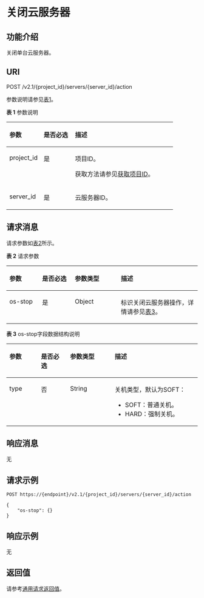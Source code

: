 # 关闭云服务器<a name="ecs_03_0303"></a>

## 功能介绍<a name="section32841145"></a>

关闭单台云服务器。

## URI<a name="section27134857"></a>

POST /v2.1/\{project\_id\}/servers/\{server\_id\}/action

参数说明请参见[表1](#table52155720)。

**表 1**  参数说明

<a name="table52155720"></a>
<table><thead align="left"><tr id="row49639248"><th class="cellrowborder" valign="top" width="20.549999999999997%" id="mcps1.2.4.1.1"><p id="p5187119"><a name="p5187119"></a><a name="p5187119"></a>参数</p>
</th>
<th class="cellrowborder" valign="top" width="18.86%" id="mcps1.2.4.1.2"><p id="p17503500"><a name="p17503500"></a><a name="p17503500"></a>是否必选</p>
</th>
<th class="cellrowborder" valign="top" width="60.589999999999996%" id="mcps1.2.4.1.3"><p id="p8497414"><a name="p8497414"></a><a name="p8497414"></a>描述</p>
</th>
</tr>
</thead>
<tbody><tr id="row45123001"><td class="cellrowborder" valign="top" width="20.549999999999997%" headers="mcps1.2.4.1.1 "><p id="p31084503"><a name="p31084503"></a><a name="p31084503"></a>project_id</p>
</td>
<td class="cellrowborder" valign="top" width="18.86%" headers="mcps1.2.4.1.2 "><p id="p34816825"><a name="p34816825"></a><a name="p34816825"></a>是</p>
</td>
<td class="cellrowborder" valign="top" width="60.589999999999996%" headers="mcps1.2.4.1.3 "><p id="p37593705"><a name="p37593705"></a><a name="p37593705"></a>项目ID。</p>
<p id="p1180512217438"><a name="p1180512217438"></a><a name="p1180512217438"></a>获取方法请参见<a href="获取项目ID.md">获取项目ID</a>。</p>
</td>
</tr>
<tr id="row14315403"><td class="cellrowborder" valign="top" width="20.549999999999997%" headers="mcps1.2.4.1.1 "><p id="p18697032"><a name="p18697032"></a><a name="p18697032"></a>server_id</p>
</td>
<td class="cellrowborder" valign="top" width="18.86%" headers="mcps1.2.4.1.2 "><p id="p38064613"><a name="p38064613"></a><a name="p38064613"></a>是</p>
</td>
<td class="cellrowborder" valign="top" width="60.589999999999996%" headers="mcps1.2.4.1.3 "><p id="p63334794"><a name="p63334794"></a><a name="p63334794"></a><span id="text13386172044519"><a name="text13386172044519"></a><a name="text13386172044519"></a>云服务器</span>ID。</p>
</td>
</tr>
</tbody>
</table>

## 请求消息<a name="section42887128"></a>

请求参数如[表2](#table54550461)所示。

**表 2**  请求参数

<a name="table54550461"></a>
<table><thead align="left"><tr id="row11842506"><th class="cellrowborder" valign="top" width="17.11%" id="mcps1.2.5.1.1"><p id="p19718930"><a name="p19718930"></a><a name="p19718930"></a>参数</p>
</th>
<th class="cellrowborder" valign="top" width="17.11%" id="mcps1.2.5.1.2"><p id="p53729511"><a name="p53729511"></a><a name="p53729511"></a>是否必选</p>
</th>
<th class="cellrowborder" valign="top" width="24.060000000000002%" id="mcps1.2.5.1.3"><p id="p57123120"><a name="p57123120"></a><a name="p57123120"></a>参数类型</p>
</th>
<th class="cellrowborder" valign="top" width="41.72%" id="mcps1.2.5.1.4"><p id="p63570006"><a name="p63570006"></a><a name="p63570006"></a>描述</p>
</th>
</tr>
</thead>
<tbody><tr id="row48896832"><td class="cellrowborder" valign="top" width="17.11%" headers="mcps1.2.5.1.1 "><p id="p1220438"><a name="p1220438"></a><a name="p1220438"></a>os-stop</p>
</td>
<td class="cellrowborder" valign="top" width="17.11%" headers="mcps1.2.5.1.2 "><p id="p31746690"><a name="p31746690"></a><a name="p31746690"></a>是</p>
</td>
<td class="cellrowborder" valign="top" width="24.060000000000002%" headers="mcps1.2.5.1.3 "><p id="p21345065"><a name="p21345065"></a><a name="p21345065"></a>Object</p>
</td>
<td class="cellrowborder" valign="top" width="41.72%" headers="mcps1.2.5.1.4 "><p id="p58405349"><a name="p58405349"></a><a name="p58405349"></a>标识关闭<span id="text1137192154510"><a name="text1137192154510"></a><a name="text1137192154510"></a>云服务器</span>操作，详情请参见<a href="#table10346346162744">表3</a>。</p>
</td>
</tr>
</tbody>
</table>

**表 3**  os-stop字段数据结构说明

<a name="table10346346162744"></a>
<table><thead align="left"><tr id="row45993853162744"><th class="cellrowborder" valign="top" width="16.54%" id="mcps1.2.5.1.1"><p id="p5888173944215"><a name="p5888173944215"></a><a name="p5888173944215"></a>参数</p>
</th>
<th class="cellrowborder" valign="top" width="15.229999999999999%" id="mcps1.2.5.1.2"><p id="p1588833954215"><a name="p1588833954215"></a><a name="p1588833954215"></a>是否必选</p>
</th>
<th class="cellrowborder" valign="top" width="23.31%" id="mcps1.2.5.1.3"><p id="p16888143911424"><a name="p16888143911424"></a><a name="p16888143911424"></a>参数类型</p>
</th>
<th class="cellrowborder" valign="top" width="44.92%" id="mcps1.2.5.1.4"><p id="p10888639134216"><a name="p10888639134216"></a><a name="p10888639134216"></a>描述</p>
</th>
</tr>
</thead>
<tbody><tr id="row41908639162744"><td class="cellrowborder" valign="top" width="16.54%" headers="mcps1.2.5.1.1 "><p id="p39156593162744"><a name="p39156593162744"></a><a name="p39156593162744"></a>type</p>
</td>
<td class="cellrowborder" valign="top" width="15.229999999999999%" headers="mcps1.2.5.1.2 "><p id="p17567451162744"><a name="p17567451162744"></a><a name="p17567451162744"></a>否</p>
</td>
<td class="cellrowborder" valign="top" width="23.31%" headers="mcps1.2.5.1.3 "><p id="p13677446162744"><a name="p13677446162744"></a><a name="p13677446162744"></a>String</p>
</td>
<td class="cellrowborder" valign="top" width="44.92%" headers="mcps1.2.5.1.4 "><p id="p34131354162744"><a name="p34131354162744"></a><a name="p34131354162744"></a>关机类型，默认为SOFT：</p>
<a name="ul1169415154044"></a><a name="ul1169415154044"></a><ul id="ul1169415154044"><li>SOFT：普通关机。</li><li>HARD：强制关机。</li></ul>
</td>
</tr>
</tbody>
</table>

## 响应消息<a name="section50439840"></a>

无

## 请求示例<a name="section38609473427"></a>

```
POST https://{endpoint}/v2.1/{project_id}/servers/{server_id}/action
```

```
{
    "os-stop": {}
}
```

## 响应示例<a name="section108329486315"></a>

无

## 返回值<a name="section51305376"></a>

请参考[通用请求返回值](通用请求返回值.md)。


